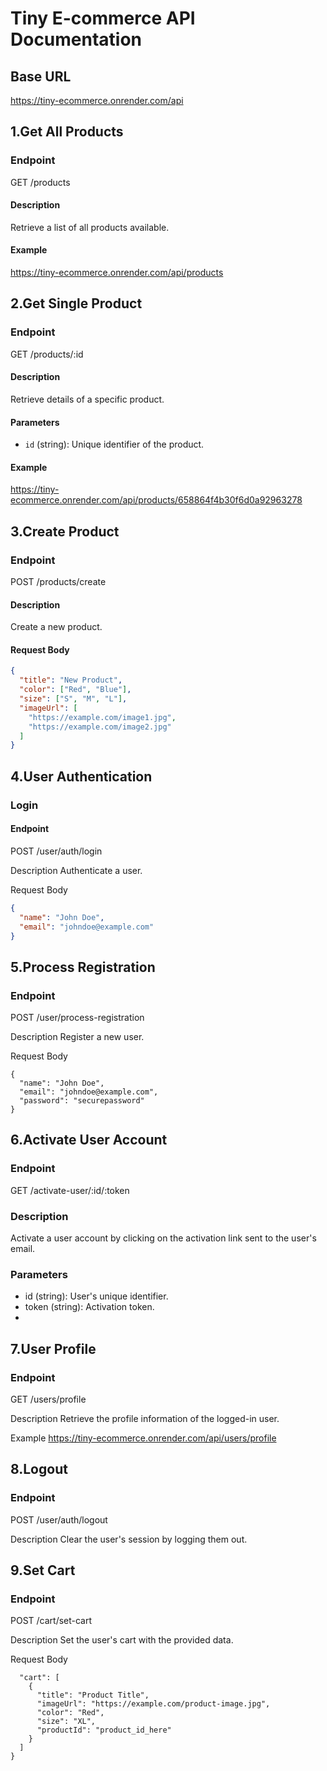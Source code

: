 # Tiny E-commerce API Documentation

## Base URL

https://tiny-ecommerce.onrender.com/api

## 1.Get All Products

### Endpoint

GET /products

#### Description

Retrieve a list of all products available.

#### Example

https://tiny-ecommerce.onrender.com/api/products

## 2.Get Single Product

### Endpoint

GET /products/:id

#### Description

Retrieve details of a specific product.

#### Parameters

- `id` (string): Unique identifier of the product.

#### Example

https://tiny-ecommerce.onrender.com/api/products/658864f4b30f6d0a92963278

## 3.Create Product

### Endpoint

POST /products/create

#### Description

Create a new product.

#### Request Body

```json
{
  "title": "New Product",
  "color": ["Red", "Blue"],
  "size": ["S", "M", "L"],
  "imageUrl": [
    "https://example.com/image1.jpg",
    "https://example.com/image2.jpg"
  ]
}
```

## 4.User Authentication

### Login

#### Endpoint

POST /user/auth/login

Description
Authenticate a user.

Request Body

```json
{
  "name": "John Doe",
  "email": "johndoe@example.com"
}
```

## 5.Process Registration

### Endpoint

POST /user/process-registration

Description
Register a new user.

Request Body

```
{
  "name": "John Doe",
  "email": "johndoe@example.com",
  "password": "securepassword"
}

```

## 6.Activate User Account

### Endpoint

GET /activate-user/:id/:token

### Description

Activate a user account by clicking on the activation link sent to the user's email.

### Parameters

- id (string): User's unique identifier.
- token (string): Activation token.
-

## 7.User Profile

### Endpoint

GET /users/profile

Description
Retrieve the profile information of the logged-in user.

Example https://tiny-ecommerce.onrender.com/api/users/profile

## 8.Logout

### Endpoint

POST /user/auth/logout

Description
Clear the user's session by logging them out.

## 9.Set Cart

### Endpoint

POST /cart/set-cart

Description
Set the user's cart with the provided data.

Request Body

```{
  "cart": [
    {
      "title": "Product Title",
      "imageUrl": "https://example.com/product-image.jpg",
      "color": "Red",
      "size": "XL",
      "productId": "product_id_here"
    }
  ]
}
```
